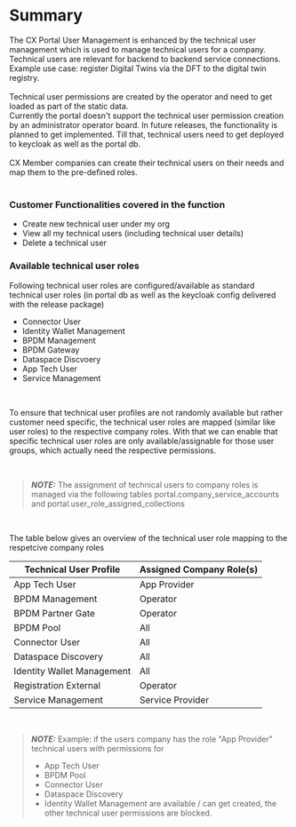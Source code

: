 # Summary

The CX Portal User Management is enhanced by the technical user management which is used to manage technical users for a company. Technical users are relevant for backend to backend service connections.  
Example use case: register Digital Twins via the DFT to the digital twin registry.
<br>
<br>
Technical user permissions are created by the operator and need to get loaded as part of the static data.
<br>
Currently the portal doesn't support the technical user permission creation by an administrator operator board. In future releases, the functionality is planned to get implemented. Till that, technical users need to get deployed to keycloak as well as the portal db.
<br>
<br>
CX Member companies can create their technical users on their needs and map them to the pre-defined roles.
<br>
<br>

### Customer Functionalities covered in the function
* Create new technical user under my org
* View all my technical users (including technical user details)
* Delete a technical user


### Available technical user roles
Following technical user roles are configured/available as standard technical user roles (in portal db as well as the keycloak config delivered with the release package)
* Connector User
* Identity Wallet Management
* BPDM Management
* BPDM Gateway
* Dataspace Discvoery 
* App Tech User
* Service Management

<br>

To ensure that technical user profiles are not randomly available but rather customer need specific, the technical user roles are mapped (similar like user roles) to the respective company roles. With that we can enable that specific technical user roles are only available/assignable for those user groups, which actually need the respective permissions.

<br>

> **_NOTE:_**  The assignment of technical users to company roles is managed via the following tables portal.company_service_accounts and portal.user_role_assigned_collections

<br>

The table below gives an overview of the technical user role mapping to the respetcive company roles

Technical User Profile | Assigned Company Role(s) 
--- | --- 
App Tech User | App Provider 
BPDM Management | Operator 
BPDM Partner Gate | Operator
BPDM Pool | All
Connector User | All
Dataspace Discovery | All
Identity Wallet Management | All
Registration External | Operator
Service Management | Service Provider

<br>

> **_NOTE:_**  Example: if the users company has the role "App Provider" technical users with permissions for
> * App Tech User
> * BPDM Pool
> * Connector User
> * Dataspace Discovery
> * Identity Wallet Management
> are available / can get created, the other technical user permissions are blocked.

<br>
<br>

